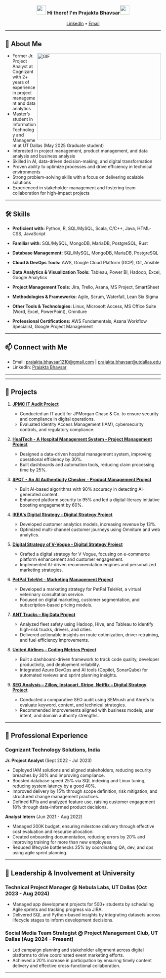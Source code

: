 <!-- Heading -->
<h3 align="center"><img src="https://raw.githubusercontent.com/MartinHeinz/MartinHeinz/master/wave.gif" width="30px"> Hi there! I'm Prajakta Bhavsar<img src="https://raw.githubusercontent.com/MartinHeinz/MartinHeinz/master/wave.gif" width="30px"></h3>

<p align="center">
  <a href="https://www.linkedin.com/in/prajakta-bhavsar-376b81192">LinkedIn</a> •
  <a href="mailto:prajakta.bhavsar1210@gmail.com">Email</a>
</p>

---

## 🚀 About Me  

<img align="right" alt="GIF" src="https://raw.githubusercontent.com/lauragift21/lauragift21/master/code.gif" width="400" height="280" />

* Former Jr. Project Analyst at Cognizant with 2+ years of experience in project management and data analytics
* Master’s student in Information Technology and Management at UT Dallas (May 2025 Graduate student)
* Interested in project management, product management, and data analysis and business analysis
* Skilled in AI, data-driven decision-making, and digital transformation
* Proven ability to optimize processes and drive efficiency in technical environments
* Strong problem-solving skills with a focus on delivering scalable solutions
* Experienced in stakeholder management and fostering team collaboration for high-impact projects
---


## 🛠️ Skills

- **Proficient with:** Python, R, SQL/MySQL, Scala, C/C++, Java, HTML-CSS, JavaScript

- **Familiar with:** SQL/MySQL, MongoDB, MariaDB, PostgreSQL, Rust

- **Database Management:** SQL/MySQL, MongoDB, MariaDB, PostgreSQL

- **Cloud & DevOps Tools:** AWS, Google Cloud Platform (GCP), Git, Ansible

- **Data Analytics & Visualization Tools:** Tableau, Power BI, Hadoop, Excel, Google Analytics

- **Project Management Tools:** Jira, Trello, Asana, MS Project, SmartSheet

- **Methodologies & Frameworks:** Agile, Scrum, Waterfall, Lean Six Sigma

- **Other Tools & Technologies:** Linux, Microsoft Access, MS Office Suite (Word, Excel, PowerPoint), Omniture
  
- **Professional Certifications:** AWS Fundamentals, Asana Workflow Specialist, Google Project Management


---

## 📫 Connect with Me  

- Email: [prajakta.bhavsar1210@gmail.com](mailto:prajakta.bhavsar1210@gmail.com) | [prajakta.bhavsar@utdallas.edu](mailto:prajakta.bhavsar@utdallas.edu)  
- LinkedIn: [Prajakta Bhavsar](https://www.linkedin.com/in/prajakta-bhavsar-376b81192)  

---
---

## 📌 Projects  

1. **[JPMC IT Audit Project](https://github.com/Prajakta-Bhavsar/JPMC-IT-Audit)**  
   - Conducted an IT audit for JPMorgan Chase & Co. to ensure security and compliance in digital operations.
   - Evaluated Identity Access Management (IAM), cybersecurity controls, and regulatory compliance.

2. **[HealTech - A Hospital Management System - Project Management Project](https://github.com/Prajakta-Bhavsar/HealTech-A-Hospital-Backend-Management-System)**  
   - Designed a data-driven hospital management system, improving operational efficiency by 30%.
   - Built dashboards and automation tools, reducing claim processing time by 25%.

3. **[SPOT - An AI Authenticity Checker - Product Management Project](https://github.com/Prajakta-Bhavsar/SPOT-AI-Digital-Product-Management)**  
   - Built AI-based algorithms with 90% accuracy in detecting AI-generated content.
   - Enhanced platform security to 95% and led a digital literacy initiative boosting engagement by 60%.

4. **[IKEA's Digital Strategy - Digital Strategy Project](https://github.com/Prajakta-Bhavsar/IKEAs-Digital-Strategy)**  
   - Developed customer analytics models, increasing revenue by 13%.
   - Optimized multi-channel customer journeys using Omniture and web analytics.

5. **[Digital Strategy of V-Vogue - Digital Strategy Project](https://github.com/Prajakta-Bhavsar/V-Vogue-Digital-Strategy-)**  
   - Crafted a digital strategy for V-Vogue, focusing on e-commerce platform enhancement and customer engagement.
   - Implemented AI-driven recommendation engines and personalized marketing strategies.

6. **[PetPal TeleVet - Marketing Management Project](https://github.com/Prajakta-Bhavsar/Marketing-Management)**  
   - Developed a marketing strategy for PetPal TeleVet, a virtual veterinary consultation service.
   - Focused on digital marketing, customer segmentation, and subscription-based pricing models.

7. **[ANT Trucks – Big Data Project](https://github.com/Prajakta-Bhavsar/Big-Data-Road-Safety-Analytics-ANT-Trucks)**  
   - Analyzed fleet safety using Hadoop, Hive, and Tableau to identify high-risk trucks, drivers, and cities.  
   - Delivered actionable insights on route optimization, driver retraining, and fuel efficiency improvements.

8. **[United Airlines – Coding Metrics Project](https://github.com/Prajakta-Bhavsar/AI-Driven-Developer-Analytics-United-Airlines)**  
   - Built a dashboard-driven framework to track code quality, developer productivity, and deployment reliability.  
   - Integrated Azure DevOps and AI tools (Copilot, SonarQube) for automated reviews and sprint planning insights.

9. **[SEO Analysis – Zillow, Instacart, Stripe, Netflix – Digital Strategy Project](https://github.com/Prajakta-Bhavsar/SEO-Performance-Analytics-for-4-Market-Leaders)**  
   - Conducted a comparative SEO audit using SEMrush and Ahrefs to evaluate keyword, content, and technical strategies.  
   - Recommended improvements aligned with business models, user intent, and domain authority strengths.

---


## 💼 Professional Experience  

### Cognizant Technology Solutions, India  
**Jr. Project Analyst** (Sept 2022 - Jul 2023)  
- Deployed IAM solutions and aligned stakeholders, reducing security breaches by 30% and improving compliance.
- Boosted database speed 25% via SQL indexing and Linux tuning, reducing system latency by a good 40%.
- Improved delivery by 15% through scope definition, risk mitigation, and structured change management practices.
- Defined KPIs and analyzed feature use, raising customer engagement 18% through data-informed product decisions.

**Analyst Intern** (Jun 2021 - Aug 2022)  
- Managed 200K budget, ensuring milestone delivery through effective cost evaluation and resource allocation.
- Created onboarding documentation, reducing errors by 20% and improving training for more than new employees.
- Reduced lifecycle bottlenecks 25% by coordinating QA, dev, and ops using agile sprint planning.
---

## 🎯 Leadership & Involvement at University

### Technical Project Manager @ Nebula Labs, UT Dallas (Oct 2023 - Aug 2024)  
- Managed app development projects for 500+ students by scheduling Agile sprints and tracking progress via JIRA.
- Delivered SQL and Python-based insights by integrating datasets across lifecycle stages to inform development decisions. 

### Social Media Team Strategist @ Project Management Club, UT Dallas (Aug 2024 - Present)  
- Led campaign planning and stakeholder alignment across digital platforms to drive coordinated event marketing efforts.
- Achieved a 20% increase in participation by ensuring timely content delivery and effective cross-functional collaboration.

---
